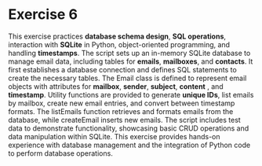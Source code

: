 # Exercise 6


This exercise practices **database schema design**, **SQL operations**,
interaction with **SQLite** in Python, object-oriented programming, 
and handling **timestamps**. The script sets up an in-memory SQLite database to manage email data,
including tables for **emails**, **mailboxes**, and **contacts**.
It first establishes a database connection and defines SQL statements to create the necessary tables.
The Email class is defined to represent email objects with attributes for **mailbox**, **sender**, **subject**, **content**
, and **timestamp**.
Utility functions are provided to generate **unique IDs**, list emails by mailbox, create new email entries,
and convert between timestamp formats. The listEmails function retrieves and formats emails from the database,
while createEmail inserts new emails. The script includes test data to demonstrate functionality,
showcasing basic CRUD operations and data manipulation within SQLite. 
This exercise provides hands-on experience with database management
and the integration of Python code to perform database operations.
